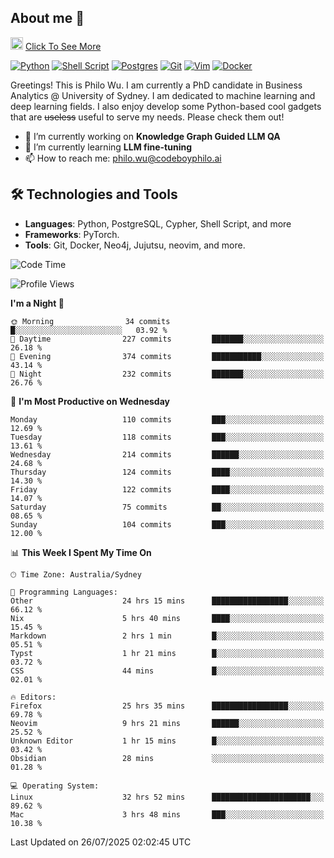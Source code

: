 ## About me 🤗

<a href="#"><img src="https://media.giphy.com/media/hvRJCLFzcasrR4ia7z/giphy.gif" width="20px" height="20px"></a> [Click To See More](https://codeboyphilo.github.io)

[![Python](https://img.shields.io/badge/python-3670A0?style=for-the-badge&logo=python&logoColor=ffdd54)](#)
[![Shell Script](https://img.shields.io/badge/shell_script-%23121011.svg?style=for-the-badge&logo=gnu-bash&logoColor=white)](#)
[![Postgres](https://img.shields.io/badge/postgres-%23316192.svg?style=for-the-badge&logo=postgresql&logoColor=white)](#)
[![Git](https://img.shields.io/badge/git-%23F05033.svg?style=for-the-badge&logo=git&logoColor=white)](#)
[![Vim](https://img.shields.io/badge/VIM-%2311AB00.svg?style=for-the-badge&logo=vim&logoColor=white)](#)
[![Docker](https://img.shields.io/badge/docker-%230db7ed.svg?style=for-the-badge&logo=docker&logoColor=white)](#)

Greetings! This is Philo Wu. I am currently a PhD candidate in Business Analytics \@ University of Sydney. I am dedicated to machine learning and deep learning fields. I also enjoy develop some Python-based cool gadgets that are ~~useless~~ useful to serve my needs. Please check them out!

- 🔭 I’m currently working on **Knowledge Graph Guided LLM QA**
- 🌱 I’m currently learning **LLM fine-tuning**
- 📫 How to reach me: philo.wu@codeboyphilo.ai

## 🛠 Technologies and Tools
- **Languages**: Python, PostgreSQL, Cypher, Shell Script, and more
- **Frameworks**: PyTorch.
- **Tools**: Git, Docker, Neo4j, Jujutsu, neovim, and more.

<!--START_SECTION:waka-->
![Code Time](http://img.shields.io/badge/Code%20Time-933%20hrs%2059%20mins-blue)

![Profile Views](http://img.shields.io/badge/Profile%20Views-4-blue)

**I'm a Night 🦉** 

```text
🌞 Morning                34 commits          █░░░░░░░░░░░░░░░░░░░░░░░░   03.92 % 
🌆 Daytime                227 commits         ███████░░░░░░░░░░░░░░░░░░   26.18 % 
🌃 Evening                374 commits         ███████████░░░░░░░░░░░░░░   43.14 % 
🌙 Night                  232 commits         ███████░░░░░░░░░░░░░░░░░░   26.76 % 
```
📅 **I'm Most Productive on Wednesday** 

```text
Monday                   110 commits         ███░░░░░░░░░░░░░░░░░░░░░░   12.69 % 
Tuesday                  118 commits         ███░░░░░░░░░░░░░░░░░░░░░░   13.61 % 
Wednesday                214 commits         ██████░░░░░░░░░░░░░░░░░░░   24.68 % 
Thursday                 124 commits         ████░░░░░░░░░░░░░░░░░░░░░   14.30 % 
Friday                   122 commits         ████░░░░░░░░░░░░░░░░░░░░░   14.07 % 
Saturday                 75 commits          ██░░░░░░░░░░░░░░░░░░░░░░░   08.65 % 
Sunday                   104 commits         ███░░░░░░░░░░░░░░░░░░░░░░   12.00 % 
```


📊 **This Week I Spent My Time On** 

```text
🕑︎ Time Zone: Australia/Sydney

💬 Programming Languages: 
Other                    24 hrs 15 mins      █████████████████░░░░░░░░   66.12 % 
Nix                      5 hrs 40 mins       ████░░░░░░░░░░░░░░░░░░░░░   15.45 % 
Markdown                 2 hrs 1 min         █░░░░░░░░░░░░░░░░░░░░░░░░   05.51 % 
Typst                    1 hr 21 mins        █░░░░░░░░░░░░░░░░░░░░░░░░   03.72 % 
CSS                      44 mins             █░░░░░░░░░░░░░░░░░░░░░░░░   02.01 % 

🔥 Editors: 
Firefox                  25 hrs 35 mins      █████████████████░░░░░░░░   69.78 % 
Neovim                   9 hrs 21 mins       ██████░░░░░░░░░░░░░░░░░░░   25.52 % 
Unknown Editor           1 hr 15 mins        █░░░░░░░░░░░░░░░░░░░░░░░░   03.42 % 
Obsidian                 28 mins             ░░░░░░░░░░░░░░░░░░░░░░░░░   01.28 % 

💻 Operating System: 
Linux                    32 hrs 52 mins      ██████████████████████░░░   89.62 % 
Mac                      3 hrs 48 mins       ███░░░░░░░░░░░░░░░░░░░░░░   10.38 % 
```


 Last Updated on 26/07/2025 02:02:45 UTC
<!--END_SECTION:waka-->
